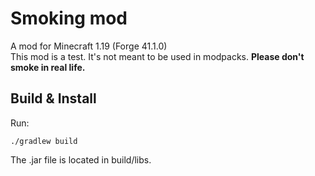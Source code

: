 # Smoking mod
A mod for Minecraft 1.19 (Forge 41.1.0) <br>
This mod is a test. It's not meant to be used in modpacks.
**Please don't smoke in real life.**

## Build & Install
Run:
```shell
./gradlew build
```
The .jar file is located in build/libs.
